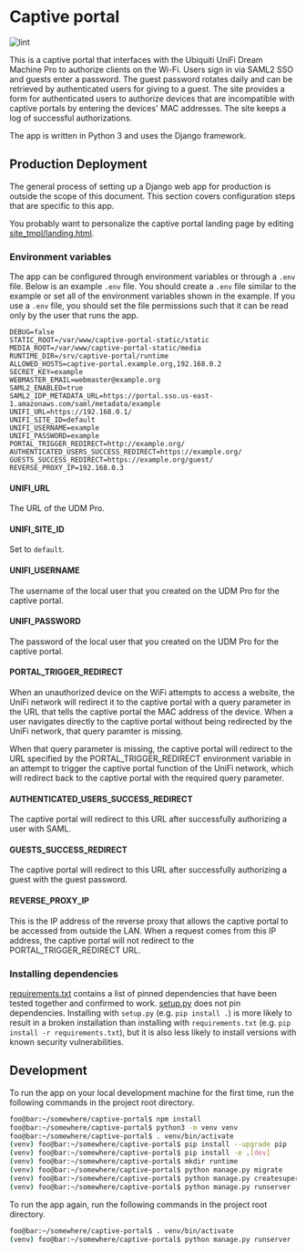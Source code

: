 # Captive portal

![lint](https://github.com/rrlapointe/captive-portal/workflows/lint/badge.svg)

This is a captive portal that interfaces with the Ubiquiti UniFi Dream Machine Pro to authorize clients on the Wi-Fi. Users sign in via SAML2 SSO and guests enter a password. The guest password rotates daily and can be retrieved by authenticated users for giving to a guest. The site provides a form for authenticated users to authorize devices that are incompatible with captive portals by entering the devices' MAC addresses. The site keeps a log of successful authorizations.

The app is written in Python 3 and uses the Django framework.

## Production Deployment

The general process of setting up a Django web app for production is outside the scope of this document. This section covers configuration steps that are specific to this app.

You probably want to personalize the captive portal landing page by editing [site_tmpl/landing.html](./site_tmpl/landing.html).

### Environment variables

The app can be configured through environment variables or through a `.env` file. Below is an example `.env` file. You should create a `.env` file similar to the example or set all of the environment variables shown in the example. If you use a `.env` file, you should set the file permissions such that it can be read only by the user that runs the app.

```
DEBUG=false
STATIC_ROOT=/var/www/captive-portal-static/static
MEDIA_ROOT=/var/www/captive-portal-static/media
RUNTIME_DIR=/srv/captive-portal/runtime
ALLOWED_HOSTS=captive-portal.example.org,192.168.0.2
SECRET_KEY=example
WEBMASTER_EMAIL=webmaster@example.org
SAML2_ENABLED=true
SAML2_IDP_METADATA_URL=https://portal.sso.us-east-1.amazonaws.com/saml/metadata/example
UNIFI_URL=https://192.168.0.1/
UNIFI_SITE_ID=default
UNIFI_USERNAME=example
UNIFI_PASSWORD=example
PORTAL_TRIGGER_REDIRECT=http://example.org/
AUTHENTICATED_USERS_SUCCESS_REDIRECT=https://example.org/
GUESTS_SUCCESS_REDIRECT=https://example.org/guest/
REVERSE_PROXY_IP=192.168.0.3
```

#### UNIFI_URL

The URL of the UDM Pro.

#### UNIFI_SITE_ID

Set to `default`.

#### UNIFI_USERNAME

The username of the local user that you created on the UDM Pro for the captive portal.

#### UNIFI_PASSWORD

The password of the local user that you created on the UDM Pro for the captive portal.

#### PORTAL_TRIGGER_REDIRECT

When an unauthorized device on the WiFi attempts to access a website, the UniFi network will redirect it to the captive portal with a query parameter in the URL that tells the captive portal the MAC address of the device. When a user navigates directly to the captive portal without being redirected by the UniFi network, that query paramter is missing.

When that query parameter is missing, the captive portal will redirect to the URL specified by the PORTAL_TRIGGER_REDIRECT environment variable in an attempt to trigger the captive portal function of the UniFi network, which will redirect back to the captive portal with the required query parameter.

#### AUTHENTICATED_USERS_SUCCESS_REDIRECT

The captive portal will redirect to this URL after successfully authorizing a user with SAML.

#### GUESTS_SUCCESS_REDIRECT

The captive portal will redirect to this URL after successfully authorizing a guest with the guest password.

#### REVERSE_PROXY_IP

This is the IP address of the reverse proxy that allows the captive portal to be accessed from outside the LAN. When a request comes from this IP address, the captive portal will not redirect to the PORTAL_TRIGGER_REDIRECT URL.

### Installing dependencies

[requirements.txt](./requirements.txt) contains a list of pinned dependencies that have been tested together and confirmed to work. [setup.py](./setup.py) does not pin dependencies. Installing with `setup.py` (e.g. `pip install .`) is more likely to result in a broken installation than installing with `requirements.txt` (e.g. `pip install -r requirements.txt`), but it is also less likely to install versions with known security vulnerabilities.

## Development

To run the app on your local development machine for the first time, run the following commands in the project root directory.

```sh
foo@bar:~/somewhere/captive-portal$ npm install
foo@bar:~/somewhere/captive-portal$ python3 -m venv venv
foo@bar:~/somewhere/captive-portal$ . venv/bin/activate
(venv) foo@bar:~/somewhere/captive-portal$ pip install --upgrade pip
(venv) foo@bar:~/somewhere/captive-portal$ pip install -e .[dev]
(venv) foo@bar:~/somewhere/captive-portal$ mkdir runtime
(venv) foo@bar:~/somewhere/captive-portal$ python manage.py migrate
(venv) foo@bar:~/somewhere/captive-portal$ python manage.py createsuperuser
(venv) foo@bar:~/somewhere/captive-portal$ python manage.py runserver
```

To run the app again, run the following commands in the project root directory.

```sh
foo@bar:~/somewhere/captive-portal$ . venv/bin/activate
(venv) foo@bar:~/somewhere/captive-portal$ python manage.py runserver
```
